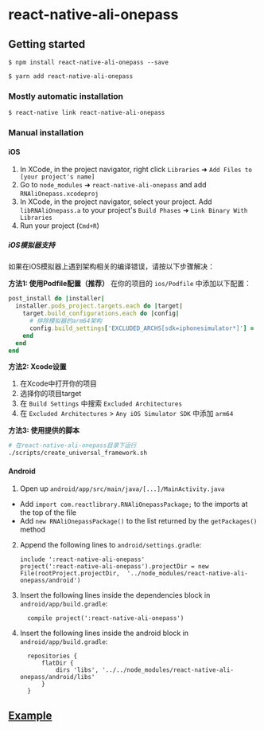 # react-native-ali-onepass

## Getting started

`$ npm install react-native-ali-onepass --save`

`$ yarn add react-native-ali-onepass`

### Mostly automatic installation

`$ react-native link react-native-ali-onepass`

### Manual installation


#### iOS

1. In XCode, in the project navigator, right click `Libraries` ➜ `Add Files to [your project's name]`
2. Go to `node_modules` ➜ `react-native-ali-onepass` and add `RNAliOnepass.xcodeproj`
3. In XCode, in the project navigator, select your project. Add `libRNAliOnepass.a` to your project's `Build Phases` ➜ `Link Binary With Libraries`
4. Run your project (`Cmd+R`)

##### iOS模拟器支持

如果在iOS模拟器上遇到架构相关的编译错误，请按以下步骤解决：

**方法1: 使用Podfile配置（推荐）**
在你的项目的 `ios/Podfile` 中添加以下配置：

```ruby
post_install do |installer|
  installer.pods_project.targets.each do |target|
    target.build_configurations.each do |config|
      # 排除模拟器的arm64架构
      config.build_settings['EXCLUDED_ARCHS[sdk=iphonesimulator*]'] = 'arm64'
    end
  end
end
```

**方法2: Xcode设置**
1. 在Xcode中打开你的项目
2. 选择你的项目target
3. 在 `Build Settings` 中搜索 `Excluded Architectures`
4. 在 `Excluded Architectures` > `Any iOS Simulator SDK` 中添加 `arm64`

**方法3: 使用提供的脚本**
```bash
# 在react-native-ali-onepass目录下运行
./scripts/create_universal_framework.sh
```

#### Android

1. Open up `android/app/src/main/java/[...]/MainActivity.java`
  - Add `import com.reactlibrary.RNAliOnepassPackage;` to the imports at the top of the file
  - Add `new RNAliOnepassPackage()` to the list returned by the `getPackages()` method
2. Append the following lines to `android/settings.gradle`:
  	```
  	include ':react-native-ali-onepass'
  	project(':react-native-ali-onepass').projectDir = new File(rootProject.projectDir, 	'../node_modules/react-native-ali-onepass/android')
  	```
3. Insert the following lines inside the dependencies block in `android/app/build.gradle`:
  	```
      compile project(':react-native-ali-onepass')
  	```
4. Insert the following lines inside the android block in `android/app/build.gradle`:
  	```
      repositories {
          flatDir {
              dirs 'libs', '../../node_modules/react-native-ali-onepass/android/libs'
          }
      }
  	```

## [Example](https://github.com/yoonzm/react-native-ali-onepass/blob/master/example/App.js)

